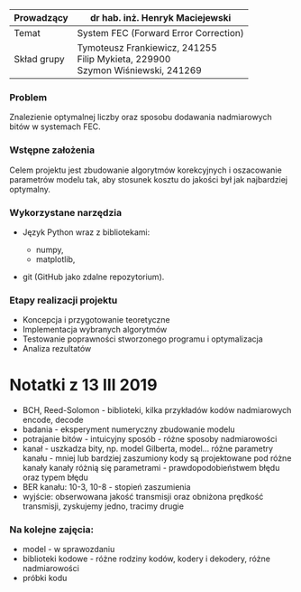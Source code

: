 | Prowadzący  | dr hab. inż. Henryk Maciejewski                              |
| ----------- | ------------------------------------------------------------ |
| Temat       | System FEC (Forward Error Correction)                        |
| Skład grupy | Tymoteusz Frankiewicz, 241255<br /> Filip Mykieta, 229900<br />Szymon Wiśniewski, 241269 |

 

### Problem

Znalezienie optymalnej liczby oraz sposobu dodawania nadmiarowych bitów w systemach FEC.

### Wstępne założenia

Celem projektu jest zbudowanie algorytmów korekcyjnych i oszacowanie parametrów modelu tak, aby stosunek kosztu do jakości był jak najbardziej optymalny.

### Wykorzystane narzędzia

- Język Python wraz z bibliotekami: 
  - numpy,
  - matplotlib,

- git (GitHub jako zdalne repozytorium).

### Etapy realizacji projektu

- Koncepcja i przygotowanie teoretyczne
- Implementacja wybranych algorytmów
- Testowanie poprawności stworzonego programu i optymalizacja
- Analiza rezultatów

# Notatki z 13 III 2019

- BCH, Reed-Solomon - biblioteki, kilka przykładów kodów nadmiarowych
  encode, decode
- badania - eksperyment numeryczny
  zbudowanie modelu
- potrajanie bitów - intuicyjny sposób - różne sposoby nadmiarowości
- kanał - uszkadza bity, np. model Gilberta, model…
  różne parametry kanału - mniej lub bardziej zaszumiony
  kody są projektowane pod różne kanały
  kanały różnią się parametrami - prawdopodobieństwem błędu oraz typem błędu
- BER kanału: 10-3, 10-8 - stopień zaszumienia
- wyjście: obserwowana jakość transmisji oraz obniżona prędkość transmisji, zyskujemy jedno, tracimy drugie



### Na kolejne zajęcia:

- model - w sprawozdaniu
- biblioteki kodowe - różne rodziny kodów, kodery i dekodery, różne nadmiarowości
- próbki kodu